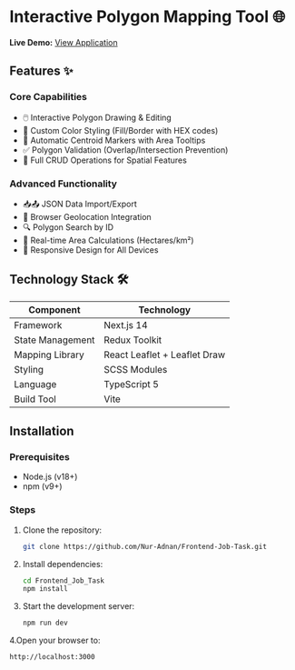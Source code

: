 # Interactive Polygon Mapping Tool 🌐

**Live Demo:** [View Application](https://frontend-job-task-rho.vercel.app/)  


## Features ✨

### Core Capabilities
- 🖱️ Interactive Polygon Drawing & Editing
- 🎨 Custom Color Styling (Fill/Border with HEX codes)
- 📍 Automatic Centroid Markers with Area Tooltips
- ✅ Polygon Validation (Overlap/Intersection Prevention)
- 🔄 Full CRUD Operations for Spatial Features

### Advanced Functionality
- 📥📤 JSON Data Import/Export
- 📍 Browser Geolocation Integration
- 🔍 Polygon Search by ID
- 📏 Real-time Area Calculations (Hectares/km²)
- 📱 Responsive Design for All Devices

## Technology Stack 🛠️

| Component              | Technology                          |
|------------------------|-------------------------------------|
| Framework              | Next.js 14              |
| State Management       | Redux Toolkit                       |
| Mapping Library        | React Leaflet + Leaflet Draw        |
| Styling                | SCSS Modules                        |
| Language               | TypeScript 5                        |
| Build Tool             | Vite                                |


## Installation

### Prerequisites
- Node.js (v18+)
- npm (v9+)

### Steps
1. Clone the repository:
   ```bash
   git clone https://github.com/Nur-Adnan/Frontend-Job-Task.git
2. Install dependencies:
   ```bash
   cd Frontend_Job_Task
   npm install
3. Start the development server:
   ```bash
   npm run dev
4.Open your browser to:
  ```bash
  http://localhost:3000




